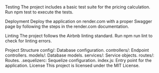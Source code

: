 Testing
The project includes a basic test suite for the pricing calculation. Run npm test to execute the tests.

Deployment
Deploy the application on render.com with a proper Swagger page by following the steps in the render.com documentation.

Linting
The project follows the Airbnb linting standard. Run npm run lint to check for linting errors.

Project Structure
config/: Database configuration.
controllers/: Endpoint controllers.
models/: Database models.
services/: Service objects.
routes/: Routes.
.sequelizerc: Sequelize configuration.
index.js: Entry point for the application.
License
This project is licensed under the MIT License.
